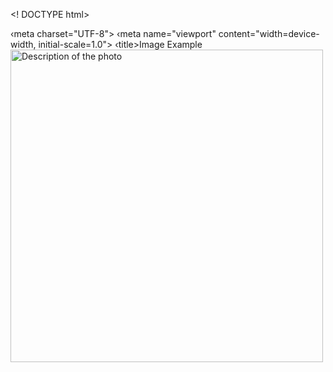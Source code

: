 <! DOCTYPE html>
<html lang="en">
<head>
   ‹meta charset="UTF-8">
   ‹meta name="viewport" content="width=device-width, initial-scale=1.0"> 
   ‹title>Image Example</title>
</head> 
<body>
   <img src="/workspaces/Doctor-V-prova/image-jpeg"
   alt="Description of the photo" width="500" height="auto">
</body>
</html>
